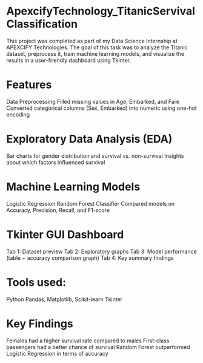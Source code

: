 # ApexcifyTechnology_TitanicServivalClassification
This project was completed as part of my Data Science Internship at APEXCIFY Technologies.
The goal of this task was to analyze the Titanic dataset, preprocess it, train machine learning models, and visualize the results in a user-friendly dashboard using Tkinter.

# Features
Data Preprocessing
Filled missing values in Age, Embarked, and Fare
Converted categorical columns (Sex, Embarked) into numeric using one-hot encoding

# Exploratory Data Analysis (EDA)
Bar charts for gender distribution and survival vs. non-survival
Insights about which factors influenced survival

# Machine Learning Models
Logistic Regression
Random Forest Classifier
Compared models on Accuracy, Precision, Recall, and F1-score

# Tkinter GUI Dashboard
Tab 1: Dataset preview
Tab 2: Exploratory graphs
Tab 3: Model performance (table + accuracy comparison graph)
Tab 4: Key summary findings

# Tools used:
Python
Pandas, Matplotlib, Scikit-learn
Tkinter

# Key Findings
Females had a higher survival rate compared to males
First-class passengers had a better chance of survival
Random Forest outperformed Logistic Regression in terms of accuracy

